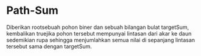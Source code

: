 # Path-Sum
Diberikan rootsebuah pohon biner dan sebuah bilangan bulat targetSum, kembalikan truejika pohon tersebut mempunyai lintasan dari akar ke daun sedemikian rupa sehingga menjumlahkan semua nilai di sepanjang lintasan tersebut sama dengan targetSum.
